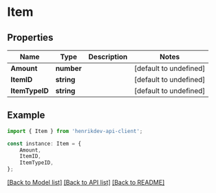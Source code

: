 # Item


## Properties

Name | Type | Description | Notes
------------ | ------------- | ------------- | -------------
**Amount** | **number** |  | [default to undefined]
**ItemID** | **string** |  | [default to undefined]
**ItemTypeID** | **string** |  | [default to undefined]

## Example

```typescript
import { Item } from 'henrikdev-api-client';

const instance: Item = {
    Amount,
    ItemID,
    ItemTypeID,
};
```

[[Back to Model list]](../README.md#documentation-for-models) [[Back to API list]](../README.md#documentation-for-api-endpoints) [[Back to README]](../README.md)
